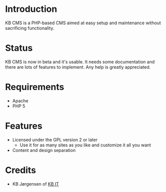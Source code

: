 # Introduction #
KB CMS is a PHP-based CMS aimed at easy setup and maintenance without sacrificing functionality.

# Status #
KB CMS is now in beta and it's usable. It needs some documentation and there are lots of features to implement. Any help is greatly appreciated.

# Requirements #
  * Apache
  * PHP 5

# Features #
  * Licensed under the GPL version 2 or later
    * Use it for as many sites as you like and customize it all you want
  * Content and design separation

# Credits #

  * KB Jørgensen of [KB IT](https://kbit.dk)
